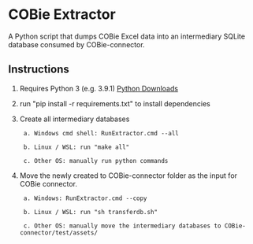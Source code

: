 # COBie Extractor

A Python script that dumps COBie Excel data into an intermediary SQLite database consumed by COBie-connector.

## Instructions

1. Requires Python 3 (e.g. 3.9.1) [Python Downloads](https://www.python.org/downloads/)
2. run "pip install -r requirements.txt" to install dependencies
3. Create all intermediary databases

        a. Windows cmd shell: RunExtractor.cmd --all

        b. Linux / WSL: run "make all"

        c. Other OS: manually run python commands

4. Move the newly created to COBie-connector folder as the input for COBie connector.

        a. Windows: RunExtractor.cmd --copy

        b. Linux / WSL: run "sh transferdb.sh"

        c. Other OS: manually move the intermediary databases to COBie-connector/test/assets/


